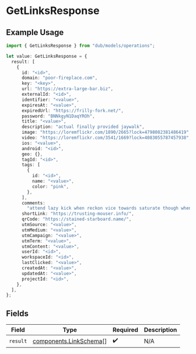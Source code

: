 # GetLinksResponse

## Example Usage

```typescript
import { GetLinksResponse } from "dub/models/operations";

let value: GetLinksResponse = {
  result: [
    {
      id: "<id>",
      domain: "poor-fireplace.com",
      key: "<key>",
      url: "https://extra-large-bar.biz",
      externalId: "<id>",
      identifier: "<value>",
      expiresAt: "<value>",
      expiredUrl: "https://frilly-fork.net/",
      password: "BNNkgyN1DaqYROh",
      title: "<value>",
      description: "actual finally provided jaywalk",
      image: "https://loremflickr.com/1890/2665?lock=4798082381486419",
      video: "https://loremflickr.com/3541/1669?lock=4083055787457938",
      ios: "<value>",
      android: "<id>",
      geo: {},
      tagId: "<id>",
      tags: [
        {
          id: "<id>",
          name: "<value>",
          color: "pink",
        },
      ],
      comments:
        "attend lazy kick when reckon vice towards saturate though when plus save dapper untimely",
      shortLink: "https://trusting-mouser.info/",
      qrCode: "https://stained-starboard.name/",
      utmSource: "<value>",
      utmMedium: "<value>",
      utmCampaign: "<value>",
      utmTerm: "<value>",
      utmContent: "<value>",
      userId: "<id>",
      workspaceId: "<id>",
      lastClicked: "<value>",
      createdAt: "<value>",
      updatedAt: "<value>",
      projectId: "<id>",
    },
  ],
};
```

## Fields

| Field                                                            | Type                                                             | Required                                                         | Description                                                      |
| ---------------------------------------------------------------- | ---------------------------------------------------------------- | ---------------------------------------------------------------- | ---------------------------------------------------------------- |
| `result`                                                         | [components.LinkSchema](../../models/components/linkschema.md)[] | :heavy_check_mark:                                               | N/A                                                              |